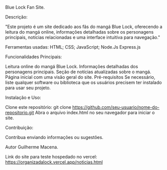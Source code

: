 Blue Lock Fan Site.

Descrição:

"Este projeto é um site dedicado aos fãs do mangá Blue Lock, oferecendo a leitura do mangá online, informações detalhadas sobre os personagens principais, notícias relacionadas e uma interface intuitiva para navegação."

Ferramentas usadas:
HTML;
CSS;
JavaScript;
Node.Js
Express.js

Funcionalidades Principais:

Leitura online do mangá Blue Lock.
Informações detalhadas dos personagens principais.
Seção de notícias atualizadas sobre o mangá.
Página inicial com uma visão geral do site.
Pré-requisitos
Se necessário, liste qualquer software ou biblioteca que os usuários precisem ter instalado para usar seu projeto.

Instalação e Uso:

Clone este repositório: git clone https://github.com/seu-usuario/nome-do-repositorio.git
Abra o arquivo index.html no seu navegador para iniciar o site.

Contribuição:

Contribua enviando informações ou sugestões.

Autor
Guilherme Macena.

Link do site para teste hospedado no vercel: https://organizadalock.vercel.app/noticias.html
